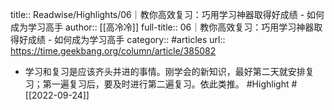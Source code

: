 title:: Readwise/Highlights/06｜教你高效复习：巧用学习神器取得好成绩 - 如何成为学习高手
author:: [[高冷冷]]
full-title:: 06｜教你高效复习：巧用学习神器取得好成绩 - 如何成为学习高手
category:: #articles
url:: https://time.geekbang.org/column/article/385082

- 学习和复习是应该齐头并进的事情。刚学会的新知识，最好第二天就安排复习；第一遍复习后，要及时进行第二遍复习。依此类推。 #Highlight #[[2022-09-24]]